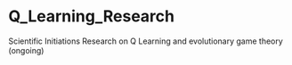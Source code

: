 # Q_Learning_Research
Scientific Initiations Research on Q Learning and evolutionary game theory (ongoing)
